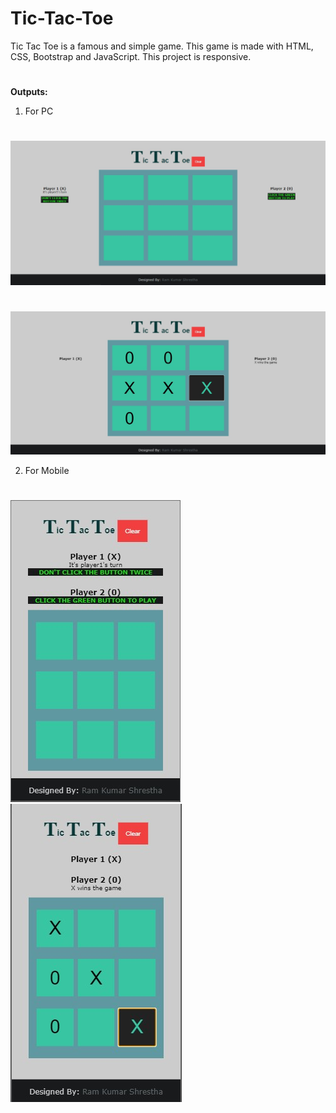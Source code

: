 # Tic-Tac-Toe

Tic Tac Toe is a famous and simple game. This game is made with HTML, CSS, Bootstrap and JavaScript.
This project is responsive.

#
**Outputs:**
1. For PC
#
![output for pc](screenshots/output1.jpg)
#
![output for pc](screenshots/output4.jpg)

2. For Mobile
#
![output for mobile](screenshots/output2.jpg)
![output for mobile](screenshots/output3.jpg)
